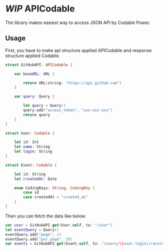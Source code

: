 # *WIP* APICodable

The library makes easiest way to access JSON API by Codable Power.

## Usage

First, you have to make api structure applied APICodable and response structure applied Codable.

```swift
struct GitHubAPI: APICodable {

    var baseURL: URL {

        return URL(string: "https://api.github.com")
    }

    var query: Query {

        let query = Query()
        query.add("access_token", "xxx-xxx-xxx")
        return query
    }
}

struct User: Codable {

    let id: Int
    let name: String
    let login: String
}

struct Event: Codable {

    let id: String
    let createdAt: Date

    enum CodingKeys: String, CodingKey {
        case id
        case createdAt = "created_at"
    }
}
```

Then you can fetch the data like below:

```swift
var user = GitHubAPI.get(User.self, to: "/user")
let eventQuery = Query()
eventQuery.add("page", 1)
eventQuery.add("per_page", 20)
var events = GitHubAPI.get(Event.self, to: "/users/\(user.login)/received_events", with: eventQuery)
```

